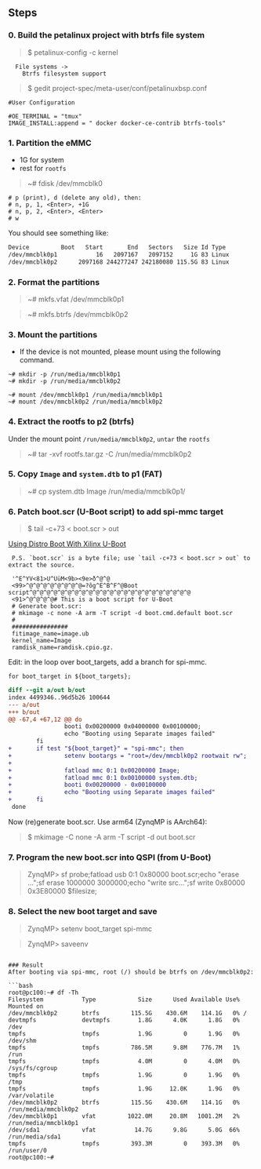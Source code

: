 
## Steps
### 0. Build the petalinux project with btrfs file system
> $ petalinux-config -c kernel
```
  File systems ->
    Btrfs filesystem support
```

> $  gedit project-spec/meta-user/conf/petalinuxbsp.conf
```
#User Configuration

#OE_TERMINAL = "tmux"
IMAGE_INSTALL:append = " docker docker-ce-contrib btrfs-tools"
```

### 1. Partition the eMMC

- 1G for system
- rest for `rootfs`

> ~# fdisk /dev/mmcblk0
```
# p (print), d (delete any old), then:
# n, p, 1, <Enter>, +1G
# n, p, 2, <Enter>, <Enter>
# w
```
You should see something like:
```bash
Device         Boot   Start       End   Sectors   Size Id Type
/dev/mmcblk0p1           16   2097167   2097152     1G 83 Linux
/dev/mmcblk0p2      2097168 244277247 242180080 115.5G 83 Linux
```
### 2. Format the partitions
> ~# mkfs.vfat /dev/mmcblk0p1

> ~# mkfs.btrfs /dev/mmcblk0p2
### 3. Mount the partitions

- If the device is not mounted, please mount using the following command.

```
~# mkdir -p /run/media/mmcblk0p1
~# mkdir -p /run/media/mmcblk0p2

~# mount /dev/mmcblk0p1 /run/media/mmcblk0p1
~# mount /dev/mmcblk0p2 /run/media/mmcblk0p2
```

### 4. Extract the rootfs to p2 (btrfs)

Under the mount point `/run/media/mmcblk0p2`, `untar` the `rootfs`


> ~# tar -xvf rootfs.tar.gz -C /run/media/mmcblk0p2


### 5. Copy `Image` and `system.dtb` to p1 (FAT)


> ~# cp system.dtb Image /run/media/mmcblk0p1/


### 6. Patch boot.scr (U-Boot script) to add spi-mmc target
> $ tail -c+73 < boot.scr > out

[Using Distro Boot With Xilinx U-Boot](https://xilinx-wiki.atlassian.net/wiki/spaces/A/pages/749142017/Using+Distro+Boot+With+Xilinx+U-Boot#Modifying-an-Existing-boot.scr.uimg/boot.scr-File)
```
 P.S. `boot.scr` is a byte file; use `tail -c+73 < boot.scr > out` to extract the source.

 '^E^YV<81>U^UüM<9b><9e>ð^@^@
 <99>^@^@^@^@^@^@^@^@=?õg^E^B^F^@Boot script^@^@^@^@^@^@^@^@^@^@^@^@^@^@^@^@^@^@^@^@^@^@^@
 <91>^@^@^@^@# This is a boot script for U-Boot
 # Generate boot.scr:
 # mkimage -c none -A arm -T script -d boot.cmd.default boot.scr
 #
 ################
 fitimage_name=image.ub
 kernel_name=Image
 ramdisk_name=ramdisk.cpio.gz.

```
Edit: in the loop over boot_targets, add a branch for spi-mmc.


```uboot
for boot_target in ${boot_targets};
```

```diff
diff --git a/out b/out
index 4499346..96d5b26 100644
--- a/out
+++ b/out
@@ -67,4 +67,12 @@ do
                booti 0x00200000 0x04000000 0x00100000;
                echo "Booting using Separate images failed"
        fi
+       if test "${boot_target}" = "spi-mmc"; then
+               setenv bootargs = "root=/dev/mmcblk0p2 rootwait rw";
+
+               fatload mmc 0:1 0x00200000 Image;
+               fatload mmc 0:1 0x00100000 system.dtb;
+               booti 0x00200000 - 0x00100000
+               echo "Booting using Separate images failed"
+       fi
 done
```

Now (re)generate boot.scr. Use arm64 (ZynqMP is AArch64):

> $ mkimage -C none -A arm -T script -d out boot.scr


### 7. Program the new boot.scr into QSPI (from U-Boot)

> ZynqMP> sf probe;fatload usb 0:1 0x80000 boot.scr;echo "erase ...";sf erase 1000000 3000000;echo "write src...";sf write 0x80000 0x3E80000 $filesize;


### 8. Select the new boot target and save

> ZynqMP> setenv boot_target spi-mmc

> ZynqMP> saveenv

```

### Result
After booting via spi-mmc, root (/) should be btrfs on /dev/mmcblk0p2:

```bash
root@pc100:~# df -Th
Filesystem           Type            Size      Used Available Use% Mounted on
/dev/mmcblk0p2       btrfs         115.5G    430.6M    114.1G   0% /
devtmpfs             devtmpfs        1.8G      4.0K      1.8G   0% /dev
tmpfs                tmpfs           1.9G         0      1.9G   0% /dev/shm
tmpfs                tmpfs         786.5M      9.8M    776.7M   1% /run
tmpfs                tmpfs           4.0M         0      4.0M   0% /sys/fs/cgroup
tmpfs                tmpfs           1.9G         0      1.9G   0% /tmp
tmpfs                tmpfs           1.9G     12.0K      1.9G   0% /var/volatile
/dev/mmcblk0p2       btrfs         115.5G    430.6M    114.1G   0% /run/media/mmcblk0p2
/dev/mmcblk0p1       vfat         1022.0M     20.8M   1001.2M   2% /run/media/mmcblk0p1
/dev/sda1            vfat           14.7G      9.8G      5.0G  66% /run/media/sda1
tmpfs                tmpfs         393.3M         0    393.3M   0% /run/user/0
root@pc100:~#
```
